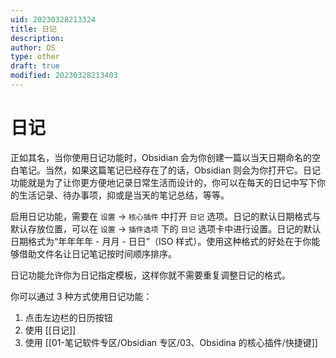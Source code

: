 ```yaml
---
uid: 20230328213324
title: 日记
description: 
author: OS
type: other
draft: true
modified: 20230328213403
---
```

# 日记

正如其名，当你使用日记功能时，Obsidian 会为你创建一篇以当天日期命名的空白笔记。当然，如果这篇笔记已经存在了的话，Obsidian 则会为你打开它。日记功能就是为了让你更方便地记录日常生活而设计的，你可以在每天的日记中写下你的生活记录、待办事项，抑或是当天的笔记总结，等等。

启用日记功能，需要在 `设置` -> `核心插件` 中打开 `日记` 选项。日记的默认日期格式与默认存放位置，可以在 `设置` -> `插件选项` 下的 `日记` 选项卡中进行设置。日记的默认日期格式为“年年年年 - 月月 - 日日”（ISO 样式）。使用这种格式的好处在于你能够借助文件名让日记笔记按时间顺序排序。

日记功能允许你为日记指定模板，这样你就不需要重复调整日记的格式。

你可以通过 3 种方式使用日记功能：

1. 点击左边栏的日历按钮
2. 使用 [[日记]]
3. 使用 [[01-笔记软件专区/Obsidian 专区/03、Obsidina 的核心插件/快捷键]]